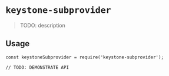 # `keystone-subprovider`

> TODO: description

## Usage

```
const keystoneSubprovider = require('keystone-subprovider');

// TODO: DEMONSTRATE API
```

